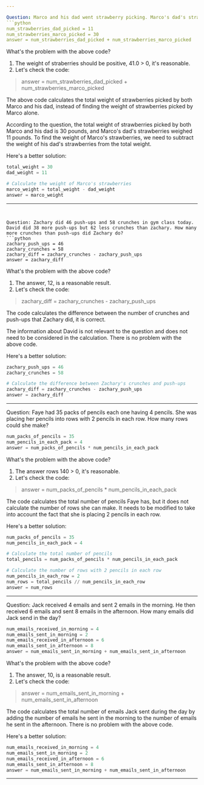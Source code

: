 ```yaml
---

Question: Marco and his dad went strawberry picking. Marco's dad's strawberries weighed 11 pounds. If together their strawberries weighed 30 pounds. How much did Marco's strawberries weigh?
```python
num_strawberries_dad_picked = 11
num_strawberries_marco_picked = 30
answer = num_strawberries_dad_picked + num_strawberries_marco_picked
```

What's the problem with the above code?

1. The weight of straberries should be positive, 41.0 > 0, it's reasonable.
2. Let's check the code:

> answer = num_strawberries_dad_picked + num_strawberries_marco_picked

The above code calculates the total weight of strawberries picked by both Marco and his dad, instead of finding the weight of strawberries picked by Marco alone.

According to the question, the total weight of strawberries picked by both Marco and his dad is 30 pounds, and Marco's dad's strawberries weighed 11 pounds. To find the weight of Marco's strawberries, we need to subtract the weight of his dad's strawberries from the total weight.

Here's a better solution:
```python
total_weight = 30
dad_weight = 11

# Calculate the weight of Marco's strawberries
marco_weight = total_weight - dad_weight
answer = marco_weight
```

---
```


Question: Zachary did 46 push-ups and 58 crunches in gym class today. David did 38 more push-ups but 62 less crunches than zachary. How many more crunches than push-ups did Zachary do?
```python
zachary_push_ups = 46
zachary_crunches = 58
zachary_diff = zachary_crunches - zachary_push_ups
answer = zachary_diff
```

What's the problem with the above code?

1. The answer, 12, is a reasonable result.
2. Let's check the code:

> zachary_diff = zachary_crunches - zachary_push_ups

The code calculates the difference between the number of crunches and push-ups that Zachary did, it is correct.

The information about David is not relevant to the question and does not need to be considered in the calculation. There is no problem with the above code. 

Here's a better solution:
```python
zachary_push_ups = 46
zachary_crunches = 58

# Calculate the difference between Zachary's crunches and push-ups
zachary_diff = zachary_crunches - zachary_push_ups
answer = zachary_diff
```

---

Question: Faye had 35 packs of pencils each one having 4 pencils. She was placing her pencils into rows with 2 pencils in each row. How many rows could she make?
```python
num_packs_of_pencils = 35
num_pencils_in_each_pack = 4
answer = num_packs_of_pencils * num_pencils_in_each_pack
```

What's the problem with the above code?

1. The answer rows 140 > 0, it's reasonable.
2. Let's check the code:

> answer = num_packs_of_pencils * num_pencils_in_each_pack

The code calculates the total number of pencils Faye has, but it does not calculate the number of rows she can make. It needs to be modified to take into account the fact that she is placing 2 pencils in each row.

Here's a better solution:
```python
num_packs_of_pencils = 35
num_pencils_in_each_pack = 4

# Calculate the total number of pencils
total_pencils = num_packs_of_pencils * num_pencils_in_each_pack

# Calculate the number of rows with 2 pencils in each row
num_pencils_in_each_row = 2
num_rows = total_pencils // num_pencils_in_each_row
answer = num_rows
```

---

Question: Jack received 4 emails and sent 2 emails in the morning. He then received 6 emails and sent 8 emails in the afternoon. How many emails did Jack send in the day?
```python
num_emails_received_in_morning = 4
num_emails_sent_in_morning = 2
num_emails_received_in_afternoon = 6
num_emails_sent_in_afternoon = 8
answer = num_emails_sent_in_morning + num_emails_sent_in_afternoon
```

What's the problem with the above code?

1. The answer, 10, is a reasonable result.
2. Let's check the code:

> answer = num_emails_sent_in_morning + num_emails_sent_in_afternoon

The code calculates the total number of emails Jack sent during the day by adding the number of emails he sent in the morning to the number of emails he sent in the afternoon. There is no problem with the above code. 

Here's a better solution:
```python
num_emails_received_in_morning = 4
num_emails_sent_in_morning = 2
num_emails_received_in_afternoon = 6
num_emails_sent_in_afternoon = 8
answer = num_emails_sent_in_morning + num_emails_sent_in_afternoon
```

---